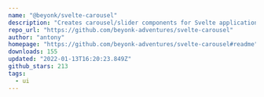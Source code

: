 ```yaml
---
name: "@beyonk/svelte-carousel"
description: "Creates carousel/slider components for Svelte applications."
repo_url: "https://github.com/beyonk-adventures/svelte-carousel"
author: "antony"
homepage: "https://github.com/beyonk-adventures/svelte-carousel#readme"
downloads: 155
updated: "2022-01-13T16:20:23.849Z"
github_stars: 213
tags: 
  - ui
---
```

